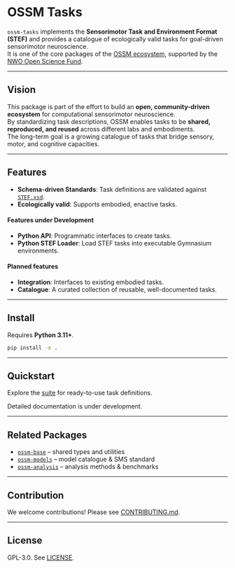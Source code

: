 # OSSM Tasks

`ossm-tasks` implements the **Sensorimotor Task and Environment Format (STEF)** and provides a catalogue of ecologically valid tasks for goal-driven sensorimotor neuroscience.  
It is one of the core packages of the [OSSM ecosystem](https://github.com/ossm-team), supported by the [NWO Open Science Fund](https://www.nwo.nl/en/researchprogrammes/open-science/open-science-fund).

---

## Vision

This package is part of the effort to build an **open, community-driven ecosystem** for computational sensorimotor neuroscience.  
By standardizing task descriptions, OSSM enables tasks to be **shared, reproduced, and reused** across different labs and embodiments.  
The long-term goal is a growing catalogue of tasks that bridge sensory, motor, and cognitive capacities.

---

## Features

- **Schema-driven Standards**: Task definitions are validated against [`STEF.xsd`](./STEF.xsd).  
- **Ecologically valid**: Supports embodied, enactive tasks.

#### Features under Development

- **Python API**: Programmatic interfaces to create tasks.
- **Python STEF Loader**: Load STEF tasks into executable Gymnasium environments.

#### Planned features

- **Integration**: Interfaces to existing embodied tasks.
- **Catalogue**: A curated collection of reusable, well-documented tasks.  

---

## Install

Requires **Python 3.11+**.

```bash
pip install -e .
```

---

## Quickstart

Explore the [suite](./ossm-tasks/suite/) for ready-to-use task definitions.

Detailed documentation is under development.

---

## Related Packages

- [`ossm-base`](https://github.com/ossm-team/ossm-base) – shared types and utilities  
- [`ossm-models`](https://github.com/ossm-team/ossm-models) – model catalogue & SMS standard  
- [`ossm-analysis`](https://github.com/ossm-team/ossm-analysis) – analysis methods & benchmarks  

---

## Contribution

We welcome contributions! Please see [CONTRIBUTING.md](CONTRIBUTING.md).  

---

## License

GPL-3.0. See [LICENSE](./LICENSE).
